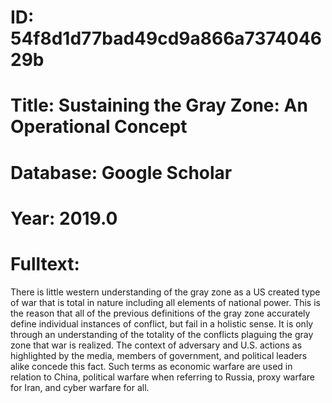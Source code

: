 # ID: 54f8d1d77bad49cd9a866a737404629b
# Title: Sustaining the Gray Zone: An Operational Concept
# Database: Google Scholar
# Year: 2019.0
# Fulltext:
There is little western understanding of the gray zone as a US created type of war that is total in nature including all elements of national power.
This is the reason that all of the previous definitions of the gray zone accurately define individual instances of conflict, but fail in a holistic sense.
It is only through an understanding of the totality of the conflicts plaguing the gray zone that war is realized.
The context of adversary and U.S. actions as highlighted by the media, members of government, and political leaders alike concede this fact.
Such terms as economic warfare are used in relation to China, political warfare when referring to Russia, proxy warfare for Iran, and cyber warfare for all.